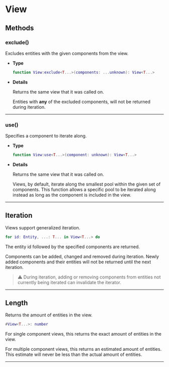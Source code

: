 # View

## Methods

### exclude()

Excludes entities with the given components from the view.

- **Type**

    ```lua
    function View:exclude<T...>(components: ...unknown): View<T...>
    ```

- **Details**

    Returns the same view that it was called on.

    Entities with **any** of the excluded components, will not be returned during iteration.

---

### use()

Specifies a component to iterate along.

- **Type**

    ```lua
    function View:use<T...>(component: unknown): View<T...>
    ```

- **Details**

    Returns the same view that it was called on.

    Views, by default, iterate along the smallest pool within the given set of components. This function allows a specific pool to be iterated along instead as long as the component is included in the view.

---

## Iteration

Views support generalized iteration.

```lua
for id: Entity, ...: T... in View<T...> do
```

The entity id followed by the specified components are returned.

Components can be added, changed and removed during iteration. Newly added components and their entities will not be returned until the next iteration.

> ⚠️ During iteration, adding or removing components from entities not currently being iterated can invalidate the iterator.

---

## Length

Returns the amount of entities in the view.

```lua
#View<T...>: number
```

For single component views, this returns the exact amount of entities in the view.

For multiple component views, this returns an estimated amount of entities.
This estimate will never be less than the actual amount of entities.

---
